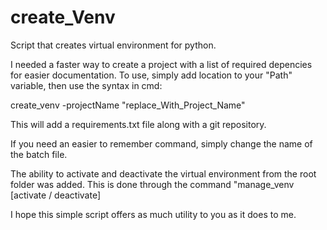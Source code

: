 # create_Venv
Script that creates virtual environment for python. 

I needed a faster way to create a project with a list of required depencies for easier documentation. 
To use, simply add location to your "Path" variable, then use the syntax in cmd:

create_venv -projectName "replace_With_Project_Name"

This will add a requirements.txt file along with a git repository. 

If you need an easier to remember command, simply change the name of the batch file. 

The ability to activate and deactivate the virtual environment from the root folder was added.
This is done through the command "manage_venv [activate / deactivate]

I hope this simple script offers as much utility to you as it does to me. 
